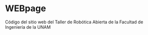 # WEBpage
Código del sitio web del Taller de Robótica Abierta de la Facultad de Ingeniería de la UNAM
